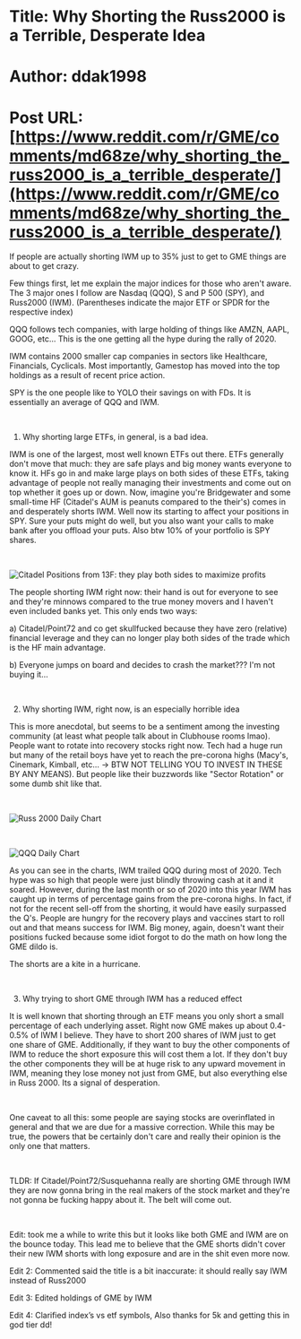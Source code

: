 # Title: Why Shorting the Russ2000 is a Terrible, Desperate Idea
# Author: ddak1998
# Post URL: [https://www.reddit.com/r/GME/comments/md68ze/why_shorting_the_russ2000_is_a_terrible_desperate/](https://www.reddit.com/r/GME/comments/md68ze/why_shorting_the_russ2000_is_a_terrible_desperate/)


If people are actually shorting IWM up to 35% just to get to GME things are about to get crazy.

Few things first, let me explain the major indices for those who aren't aware.  The 3 major ones I follow are Nasdaq (QQQ), S and P 500 (SPY), and Russ2000 (IWM).  (Parentheses indicate the major ETF or SPDR for the respective index)

QQQ follows tech companies, with large holding of things like AMZN, AAPL, GOOG, etc...  This is the one getting all the hype during the rally of 2020.

IWM contains 2000 smaller cap companies in sectors like Healthcare, Financials, Cyclicals.  Most importantly, Gamestop has moved into the top holdings as a result of recent price action.

SPY is the one people like to YOLO their savings on with FDs.  It is essentially an average of QQQ and IWM.

&#x200B;

1. Why shorting large ETFs, in general, is a bad idea.

IWM is one of the largest, most well known ETFs out there. ETFs generally don't move that much: they are safe plays and big money wants everyone to know it.  HFs go in and make large plays on both sides of these ETFs, taking advantage of people not really managing their investments and come out on top whether it goes up or down.  Now, imagine you're Bridgewater and some small-time HF (Citadel's AUM is peanuts compared to the their's) comes in and desperately shorts IWM.  Well now its starting to affect your positions in SPY.  Sure your puts might do well, but you also want your calls to make bank after you offload your puts.  Also btw 10% of your portfolio is SPY shares.

&#x200B;

![Citadel Positions from 13F: they play both sides to maximize profits](https://preview.redd.it/8z0wkqvr08p61.png?width=1855&format=png&auto=webp&s=797d01b9b35a77e20044852ef5c885468e4e69a8)

The people shorting IWM right now: their hand is out for everyone to see and they're minnows compared to the true money movers and I haven't even included banks yet.  This only ends two ways:

a) Citadel/Point72 and co get skullfucked because they have zero (relative) financial leverage and they can no longer play both sides of the trade which is the HF main advantage.

b) Everyone jumps on board and decides to crash the market??? I'm not buying it...

&#x200B;

2) Why shorting IWM, right now, is an especially horrible idea

This is more anecdotal, but seems to be a sentiment among the investing community (at least what people talk about in Clubhouse rooms lmao).  People want to rotate into recovery stocks right now.  Tech had a huge run but many of the retail boys have yet to reach the pre-corona highs (Macy's, Cinemark, Kimball, etc...  -> BTW NOT TELLING YOU TO INVEST IN THESE BY ANY MEANS).  But people like their buzzwords like "Sector Rotation" or some dumb shit like that.

&#x200B;

![Russ 2000 Daily Chart](https://preview.redd.it/j5gkyo8u28p61.png?width=1531&format=png&auto=webp&s=3ead59254b92db6c4f03fa9c1802f91b6e787281)

&#x200B;

![QQQ Daily Chart](https://preview.redd.it/shem9n1x28p61.png?width=1535&format=png&auto=webp&s=254e198fc676adecffbfb7333e6f8c66bbe52509)

As you can see in the charts, IWM trailed QQQ during most of 2020.  Tech hype was so high that people were just blindly throwing cash at it and it soared.  However, during the last month or so of 2020 into this year IWM has caught up in terms of percentage gains from the pre-corona highs.  In fact, if not for the recent sell-off from the shorting, it would have easily surpassed the Q's.  People are hungry for the recovery plays and vaccines start to roll out and that means success for IWM.  Big money, again, doesn't want their positions fucked because some idiot forgot to do the math on how long the GME dildo is.

The shorts are a kite in a hurricane.

&#x200B;

3) Why trying to short GME through IWM has a reduced effect

It is well known that shorting through an ETF means you only short a small percentage of each underlying asset.  Right now GME makes up about 0.4-0.5% of IWM I believe.  They have to short 200 shares of IWM just to get one share of GME.  Additionally, if they want to buy the other components of IWM to reduce the short exposure this will cost them a lot.  If they don't buy the other components they will be at huge risk to any upward movement in IWM, meaning they lose money not just from GME, but also everything else in Russ 2000.  Its a signal of desperation.

&#x200B;

One caveat to all this: some people are saying stocks are overinflated in general and that we are due for a massive correction.  While this may be true, the powers that be certainly don't care and really their opinion is the only one that matters.

&#x200B;

TLDR: If Citadel/Point72/Susquehanna really are shorting GME through IWM they are now gonna bring in the real makers of the stock market and they're not gonna be fucking happy about it.  The belt will come out.

&#x200B;

Edit: took me a while to write this but it looks like both GME and IWM are on the bounce today.  This lead me to believe that the GME shorts didn't cover their new IWM shorts with long exposure and are in the shit even more now.

Edit 2: Commented said the title is a bit inaccurate: it should really say IWM instead of Russ2000

Edit 3: Edited holdings of GME by IWM

Edit 4: Clarified index’s vs etf symbols, Also thanks for 5k and getting this in god tier dd!